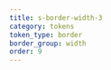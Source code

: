 ```yaml
---
title: s-border-width-3
category: tokens
token_type: border
border_group: width
order: 9
---
```

<span class="s-border s-border-width-3"></span>